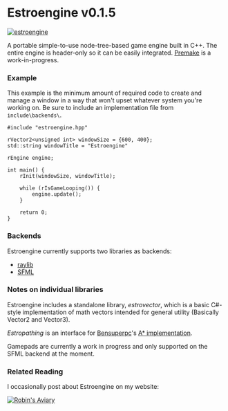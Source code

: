 # Estroengine v0.1.5
[![estroengine](https://robinsaviary.com/gifs/estroengine.gif)](https://blinkies.cafe/?s=0023-trans-pride)

A portable simple-to-use node-tree-based game engine built in C++.
The entire engine is header-only so it can be easily integrated.
[Premake](https://premake.github.io/) is a work-in-progress.

### Example

This example is the minimum amount of required code to create and manage a window in a way that won't upset whatever system you're working on. Be sure to include an implementation file from `include\backends\`.

```
#include "estroengine.hpp"

rVector2<unsigned int> windowSize = {600, 400};
std::string windowTitle = "Estroengine"

rEngine engine;

int main() {
    rInit(windowSize, windowTitle);

    while (rIsGameLooping()) {
        engine.update();
    }

    return 0;
}
```

### Backends

Estroengine currently supports two libraries as backends:
* [raylib](https://www.raylib.com/)
* [SFML](https://www.sfml-dev.org/)

### Notes on individual libraries

Estroengine includes a standalone library, *estrovector*, which is a basic C#-style implementation of math vectors intended for general utility (Basically Vector2 and Vector3).

*Estropathing* is an interface for [Bensuperpc](https://github.com/bensuperpc)'s [A* implementation](https://github.com/bensuperpc/astar).

Gamepads are currently a work in progress and only supported on the SFML backend at the moment.

### Related Reading

I occasionally post about Estroengine on my website:

[![Robin's Aviary](https://robinsaviary.com/robins-aviary.gif)](https://robinsaviary.com)
